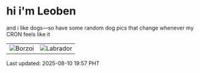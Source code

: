 # hi i'm Leoben

and i like dogs—so have some random dog pics that change whenever my CRON feels like it

|  |  |
|--------|----------|
| ![Borzoi](https://random-dog-vercel.vercel.app/api/random-borzoi?v=1754827042) | ![Labrador](https://random-dog-vercel.vercel.app/api/random-labrador?v=1754827042) |

Last updated: 2025-08-10 19:57 PHT
